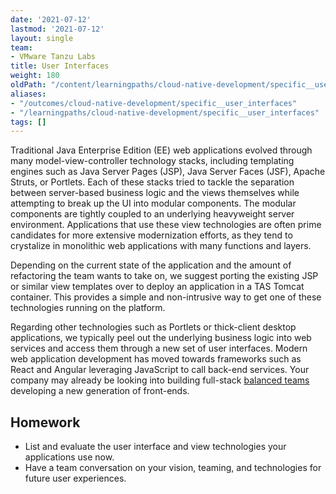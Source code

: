 ```yaml
---
date: '2021-07-12'
lastmod: '2021-07-12'
layout: single
team:
- VMware Tanzu Labs
title: User Interfaces
weight: 180
oldPath: "/content/learningpaths/cloud-native-development/specific__user_interfaces.md"
aliases:
- "/outcomes/cloud-native-development/specific__user_interfaces"
- "/learningpaths/cloud-native-development/specific__user_interfaces"
tags: []
---
```


Traditional Java Enterprise Edition (EE) web applications evolved through many model-view-controller technology stacks, including templating engines such as Java Server Pages (JSP), Java Server Faces (JSF), Apache Struts, or Portlets. Each of these stacks tried to tackle the separation between server-based business logic and the views themselves while attempting to break up the UI into modular components. The modular components are tightly coupled to an underlying heavyweight server environment. Applications that use these view technologies are often prime candidates for more extensive modernization efforts, as they tend to crystalize in monolithic web applications with many functions and layers.

Depending on the current state of the application and the amount of refactoring the team wants to take on, we suggest porting the existing JSP or similar view templates over to deploy an application in a TAS Tomcat container. This provides a simple and non-intrusive way to get one of these technologies running on the platform.

Regarding other technologies such as Portlets or thick-client desktop applications, we typically peel out the underlying business logic into web services and access them through a new set of user interfaces. Modern web application development has moved towards frameworks such as React and Angular leveraging JavaScript to call back-end services. Your company may already be looking into building full-stack [balanced teams](/outcomes/application-development/balanced-teams/) developing a new generation of front-ends.

## Homework

- List and evaluate the user interface and view technologies your applications use now.
- Have a team conversation on your vision, teaming, and technologies for future user experiences.